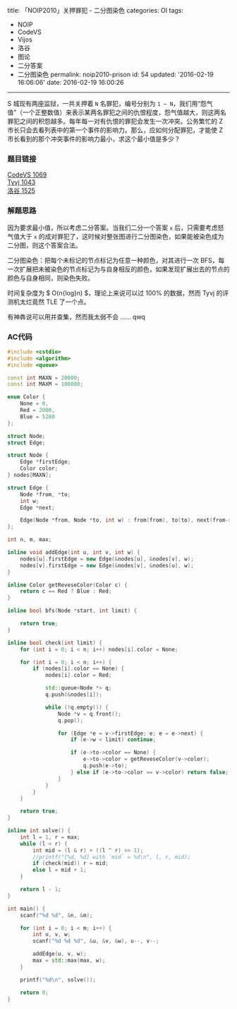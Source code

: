 title: 「NOIP2010」关押罪犯 - 二分图染色
categories: OI
tags: 
  - NOIP
  - CodeVS
  - Vijos
  - 洛谷
  - 图论
  - 二分答案
  - 二分图染色
permalink: noip2010-prison
id: 54
updated: '2016-02-19 16:06:06'
date: 2016-02-19 16:00:26
---

S 城现有两座监狱，一共关押着 `N` 名罪犯，编号分别为 `1 ~ N`，我们用“怨气值”（一个正整数值）来表示某两名罪犯之间的仇恨程度，怨气值越大，则这两名罪犯之间的积怨越多。每年每一对有仇恨的罪犯会发生一次冲突。公务繁忙的 Z 市长只会去看列表中的第一个事件的影响力。那么，应如何分配罪犯，才能使 Z 市长看到的那个冲突事件的影响力最小，求这个最小值是多少？

<!-- more -->

### 题目链接
[CodeVS 1069](http://codevs.cn/problem/1069/)  
[Tyvj 1043](http://tyvj.cn/p/1403)  
[洛谷 1525](http://www.luogu.org/problem/show?pid=1525)

### 解题思路
因为要求最小值，所以考虑二分答案。当我们二分一个答案 `x` 后，只需要考虑怒气值大于 `x` 的成对罪犯了，这时候对整张图进行二分图染色，如果能被染色成为二分图，则这个答案合法。

二分图染色：把每个未标记的节点标记为任意一种颜色，对其进行一次 BFS，每一次扩展把未被染色的节点标记为与自身相反的颜色，如果发现扩展出去的节点的颜色与自身相同，则染色失败。

时间复杂度为 $ O(n{log}n) $，理论上来说可以过 100% 的数据，然而 Tyvj 的评测机太烂竟然 TLE 了一个点。

有神犇说可以用并查集，然而我太弱不会 …… qwq

### AC代码
```c++
#include <cstdio>
#include <algorithm>
#include <queue>

const int MAXN = 20000;
const int MAXM = 100000;

enum Color {
	None = 0,
	Red = 2000,
	Blue = 5280
};

struct Node;
struct Edge;

struct Node {
	Edge *firstEdge;
	Color color;
} nodes[MAXN];

struct Edge {
	Node *from, *to;
	int w;
	Edge *next;

	Edge(Node *from, Node *to, int w) : from(from), to(to), next(from->firstEdge), w(w) {}
};

int n, m, max;

inline void addEdge(int u, int v, int w) {
	nodes[u].firstEdge = new Edge(&nodes[u], &nodes[v], w);
	nodes[v].firstEdge = new Edge(&nodes[v], &nodes[u], w);
}

inline Color getReveseColor(Color c) {
	return c == Red ? Blue : Red;
}

inline bool bfs(Node *start, int limit) {

	return true;
}

inline bool check(int limit) {
	for (int i = 0; i < n; i++) nodes[i].color = None;

	for (int i = 0; i < n; i++) {
		if (nodes[i].color == None) {
			nodes[i].color = Red;

			std::queue<Node *> q;
			q.push(&nodes[i]);

			while (!q.empty()) {
				Node *v = q.front();
				q.pop();

				for (Edge *e = v->firstEdge; e; e = e->next) {
					if (e->w < limit) continue;

					if (e->to->color == None) {
						e->to->color = getReveseColor(v->color);
						q.push(e->to);
					} else if (e->to->color == v->color) return false;
				}
			}
		}
	}

	return true;
}

inline int solve() {
	int l = 1, r = max;
	while (l < r) {
		int mid = (l & r) + ((l ^ r) >> 1);
		//printf("[%d, %d] with `mid` = %d\n", l, r, mid);
		if (check(mid)) r = mid;
		else l = mid + 1;
	}

	return l - 1;
}

int main() {
	scanf("%d %d", &n, &m);

	for (int i = 0; i < m; i++) {
		int u, v, w;
		scanf("%d %d %d", &u, &v, &w), u--, v--;

		addEdge(u, v, w);
		max = std::max(max, w);
	}

	printf("%d\n", solve());

	return 0;
}
```
